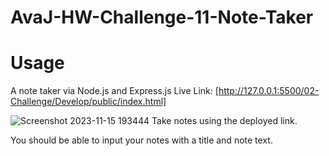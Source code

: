 # AvaJ-HW-Challenge-11-Note-Taker

# Usage
A note taker via Node.js and Express.js
Live Link:
[http://127.0.0.1:5500/02-Challenge/Develop/public/index.html]


![Screenshot 2023-11-15 193444](https://github.com/afj511/AvaJ-HW-Challenge-11-Note-Taker/assets/143137596/5660c921-f5ee-46a5-8d1d-664ed8b6cb66)
Take notes using the deployed link.

You should be able to input your notes with a title and note text.
